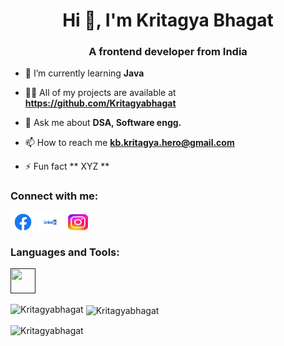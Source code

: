 ﻿<h1 align="center">Hi 👋, I'm Kritagya Bhagat </h1>
<h3 align="center">A frontend developer from India</h3>

<p align="left"> </p>

- 🌱 I’m currently learning **Java**

- 👨‍💻 All of my projects are available at **https://github.com/Kritagyabhagat**

- 💬 Ask me about **DSA, Software engg.**

- 📫 How to reach me **kb.kritagya.hero@gmail.com**

- ⚡ Fun fact ** XYZ **

<h3 align="left">Connect with me:</h3>
<p align="left">
  <a href="https://www.facebook.com/kritagya.bhagat.5602/" target="blank"><img align="center" src="./assets/images/facebook.png" alt="Kritagya Bhagat" height="30" width="40" /></a>
  <a href="https://www.linkedin.com/in/kritagya-bhagat-64b4b71a4/" target="blank"><img align="center" src="./assets/images/linkedin.png" alt="Kritagya Bhagat" height="30" width="40" /></a>
  <a href="https://www.instagram.com/kritagyabhagat/" target="blank"><img align="center" src="./assets/images/instagram.png" alt="kritagyabhagat" height="30" width="40" /></a>
</p>

<h3 align="left">Languages and Tools:</h3>
<p align="left">
  <a href="" target="_blank" rel="noreferrer">
    <img src="" alt="" width="40" height="40"/>
  </a>
</p>

<p><img align="left" src="https://github-readme-stats.vercel.app/api/top-langs?username=Kritagyabhagat&show_icons=true&locale=en&layout=compact" alt="Kritagyabhagat" /></p>
<p>&nbsp;<img align="center" src="https://github-readme-stats.vercel.app/api?username=Kritagyabhagat&show_icons=true&locale=en" alt="Kritagyabhagat" /></p>
<p><img align="center" src="https://github-readme-streak-stats.herokuapp.com/?user=Kritagyabhagat&" alt="Kritagyabhagat" /></p>